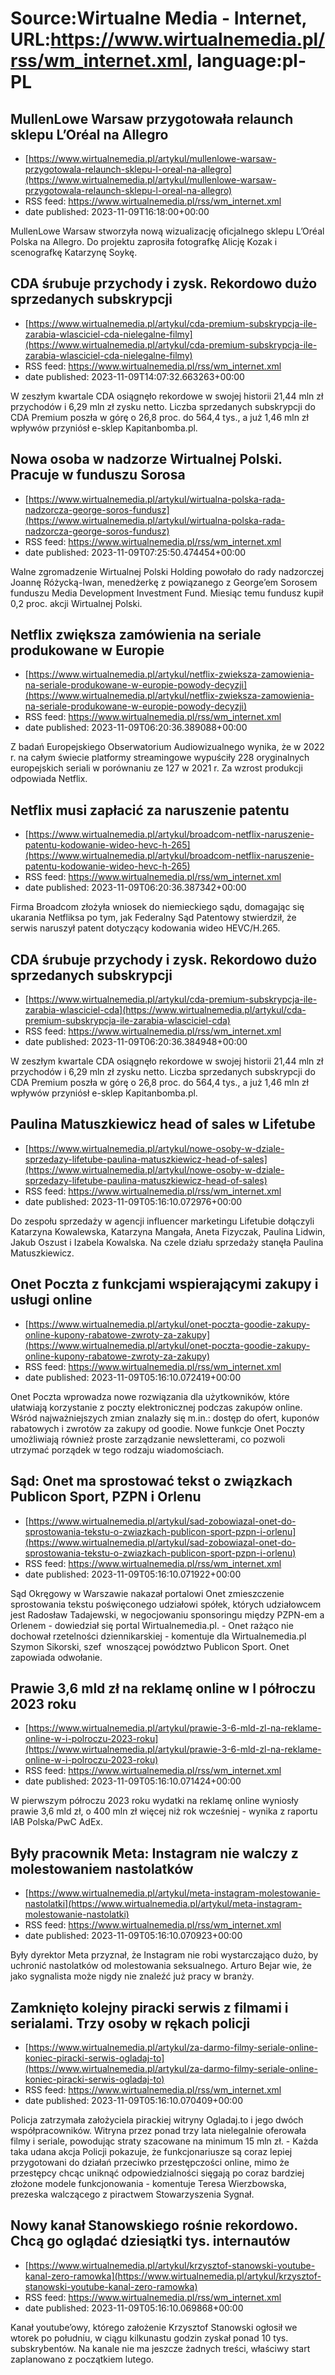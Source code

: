 # Source:Wirtualne Media - Internet, URL:https://www.wirtualnemedia.pl/rss/wm_internet.xml, language:pl-PL

## MullenLowe Warsaw przygotowała relaunch sklepu L’Oréal na Allegro
 - [https://www.wirtualnemedia.pl/artykul/mullenlowe-warsaw-przygotowala-relaunch-sklepu-l-oreal-na-allegro](https://www.wirtualnemedia.pl/artykul/mullenlowe-warsaw-przygotowala-relaunch-sklepu-l-oreal-na-allegro)
 - RSS feed: https://www.wirtualnemedia.pl/rss/wm_internet.xml
 - date published: 2023-11-09T16:18:00+00:00

MullenLowe Warsaw stworzyła nową wizualizację oficjalnego sklepu L’Oréal Polska na Allegro. Do projektu zaprosiła fotografkę Alicję Kozak i scenografkę Katarzynę Soykę.

## CDA śrubuje przychody i zysk. Rekordowo dużo sprzedanych subskrypcji
 - [https://www.wirtualnemedia.pl/artykul/cda-premium-subskrypcja-ile-zarabia-wlasciciel-cda-nielegalne-filmy](https://www.wirtualnemedia.pl/artykul/cda-premium-subskrypcja-ile-zarabia-wlasciciel-cda-nielegalne-filmy)
 - RSS feed: https://www.wirtualnemedia.pl/rss/wm_internet.xml
 - date published: 2023-11-09T14:07:32.663263+00:00

W zeszłym kwartale CDA osiągnęło rekordowe w swojej historii 21,44 mln zł przychodów i 6,29 mln zł zysku netto. Liczba sprzedanych subskrypcji do CDA Premium poszła w górę o 26,8 proc. do 564,4 tys., a już 1,46 mln zł wpływów przyniósł e-sklep Kapitanbomba.pl.

## Nowa osoba w nadzorze Wirtualnej Polski. Pracuje w funduszu Sorosa
 - [https://www.wirtualnemedia.pl/artykul/wirtualna-polska-rada-nadzorcza-george-soros-fundusz](https://www.wirtualnemedia.pl/artykul/wirtualna-polska-rada-nadzorcza-george-soros-fundusz)
 - RSS feed: https://www.wirtualnemedia.pl/rss/wm_internet.xml
 - date published: 2023-11-09T07:25:50.474454+00:00

Walne zgromadzenie Wirtualnej Polski Holding powołało do rady nadzorczej Joannę Różycką-Iwan, menedżerkę z powiązanego z George’em Sorosem funduszu Media Development Investment Fund. Miesiąc temu fundusz kupił 0,2 proc. akcji Wirtualnej Polski.

## Netflix zwiększa zamówienia na seriale produkowane w Europie
 - [https://www.wirtualnemedia.pl/artykul/netflix-zwieksza-zamowienia-na-seriale-produkowane-w-europie-powody-decyzji](https://www.wirtualnemedia.pl/artykul/netflix-zwieksza-zamowienia-na-seriale-produkowane-w-europie-powody-decyzji)
 - RSS feed: https://www.wirtualnemedia.pl/rss/wm_internet.xml
 - date published: 2023-11-09T06:20:36.389088+00:00

Z badań Europejskiego Obserwatorium Audiowizualnego wynika, że w 2022 r. na całym świecie platformy streamingowe wypuściły 228 oryginalnych europejskich seriali w porównaniu ze 127 w 2021 r. Za wzrost produkcji odpowiada Netflix.

## Netflix musi zapłacić za naruszenie patentu
 - [https://www.wirtualnemedia.pl/artykul/broadcom-netflix-naruszenie-patentu-kodowanie-wideo-hevc-h-265](https://www.wirtualnemedia.pl/artykul/broadcom-netflix-naruszenie-patentu-kodowanie-wideo-hevc-h-265)
 - RSS feed: https://www.wirtualnemedia.pl/rss/wm_internet.xml
 - date published: 2023-11-09T06:20:36.387342+00:00

Firma Broadcom złożyła wniosek do niemieckiego sądu, domagając się ukarania Netfliksa po tym, jak Federalny Sąd Patentowy stwierdził, że serwis naruszył patent dotyczący kodowania wideo HEVC/H.265.

## CDA śrubuje przychody i zysk. Rekordowo dużo sprzedanych subskrypcji
 - [https://www.wirtualnemedia.pl/artykul/cda-premium-subskrypcja-ile-zarabia-wlasciciel-cda](https://www.wirtualnemedia.pl/artykul/cda-premium-subskrypcja-ile-zarabia-wlasciciel-cda)
 - RSS feed: https://www.wirtualnemedia.pl/rss/wm_internet.xml
 - date published: 2023-11-09T06:20:36.384948+00:00

W zeszłym kwartale CDA osiągnęło rekordowe w swojej historii 21,44 mln zł przychodów i 6,29 mln zł zysku netto. Liczba sprzedanych subskrypcji do CDA Premium poszła w górę o 26,8 proc. do 564,4 tys., a już 1,46 mln zł wpływów przyniósł e-sklep Kapitanbomba.pl.

## Paulina Matuszkiewicz head of sales w Lifetube
 - [https://www.wirtualnemedia.pl/artykul/nowe-osoby-w-dziale-sprzedazy-lifetube-paulina-matuszkiewicz-head-of-sales](https://www.wirtualnemedia.pl/artykul/nowe-osoby-w-dziale-sprzedazy-lifetube-paulina-matuszkiewicz-head-of-sales)
 - RSS feed: https://www.wirtualnemedia.pl/rss/wm_internet.xml
 - date published: 2023-11-09T05:16:10.072976+00:00

Do zespołu sprzedaży w agencji influencer marketingu Lifetubie dołączyli Katarzyna Kowalewska, Katarzyna Mangała, Aneta Fizyczak, Paulina Lidwin, Jakub Oszust i Izabela Kowalska. Na czele działu sprzedaży stanęła Paulina Matuszkiewicz.

## Onet Poczta z funkcjami wspierającymi zakupy i usługi online
 - [https://www.wirtualnemedia.pl/artykul/onet-poczta-goodie-zakupy-online-kupony-rabatowe-zwroty-za-zakupy](https://www.wirtualnemedia.pl/artykul/onet-poczta-goodie-zakupy-online-kupony-rabatowe-zwroty-za-zakupy)
 - RSS feed: https://www.wirtualnemedia.pl/rss/wm_internet.xml
 - date published: 2023-11-09T05:16:10.072419+00:00

Onet Poczta wprowadza nowe rozwiązania dla użytkowników, które ułatwiają korzystanie z poczty elektronicznej podczas zakupów online. Wśród najważniejszych zmian znalazły się m.in.: dostęp do ofert, kuponów rabatowych i zwrotów za zakupy od goodie. Nowe funkcje Onet Poczty umożliwiają również proste zarządzanie newsletterami, co pozwoli utrzymać porządek w tego rodzaju wiadomościach.

## Sąd: Onet ma sprostować tekst o związkach Publicon Sport, PZPN i Orlenu
 - [https://www.wirtualnemedia.pl/artykul/sad-zobowiazal-onet-do-sprostowania-tekstu-o-zwiazkach-publicon-sport-pzpn-i-orlenu](https://www.wirtualnemedia.pl/artykul/sad-zobowiazal-onet-do-sprostowania-tekstu-o-zwiazkach-publicon-sport-pzpn-i-orlenu)
 - RSS feed: https://www.wirtualnemedia.pl/rss/wm_internet.xml
 - date published: 2023-11-09T05:16:10.071922+00:00

Sąd Okręgowy w Warszawie nakazał portalowi Onet zmieszczenie sprostowania tekstu poświęconego udziałowi spółek, których udziałowcem jest Radosław Tadajewski, w negocjowaniu sponsoringu między PZPN-em a Orlenem - dowiedział się portal Wirtualnemedia.pl. - Onet rażąco nie dochował rzetelności dziennikarskiej - komentuje dla Wirtualnemedia.pl Szymon Sikorski, szef  wnoszącej powództwo Publicon Sport. Onet zapowiada odwołanie.

## Prawie 3,6 mld zł na reklamę online w I półroczu 2023 roku
 - [https://www.wirtualnemedia.pl/artykul/prawie-3-6-mld-zl-na-reklame-online-w-i-polroczu-2023-roku](https://www.wirtualnemedia.pl/artykul/prawie-3-6-mld-zl-na-reklame-online-w-i-polroczu-2023-roku)
 - RSS feed: https://www.wirtualnemedia.pl/rss/wm_internet.xml
 - date published: 2023-11-09T05:16:10.071424+00:00

W pierwszym półroczu 2023 roku wydatki na reklamę online wyniosły prawie 3,6 mld zł, o 400 mln zł więcej niż rok wcześniej - wynika z raportu IAB Polska/PwC AdEx.

## Były pracownik Meta: Instagram nie walczy z molestowaniem nastolatków
 - [https://www.wirtualnemedia.pl/artykul/meta-instagram-molestowanie-nastolatki](https://www.wirtualnemedia.pl/artykul/meta-instagram-molestowanie-nastolatki)
 - RSS feed: https://www.wirtualnemedia.pl/rss/wm_internet.xml
 - date published: 2023-11-09T05:16:10.070923+00:00

Były dyrektor Meta przyznał, że Instagram nie robi wystarczająco dużo, by uchronić nastolatków od molestowania seksualnego. Arturo Bejar wie, że jako sygnalista może nigdy nie znaleźć już pracy w branży.

## Zamknięto kolejny piracki serwis z filmami i serialami. Trzy osoby w rękach policji
 - [https://www.wirtualnemedia.pl/artykul/za-darmo-filmy-seriale-online-koniec-piracki-serwis-ogladaj-to](https://www.wirtualnemedia.pl/artykul/za-darmo-filmy-seriale-online-koniec-piracki-serwis-ogladaj-to)
 - RSS feed: https://www.wirtualnemedia.pl/rss/wm_internet.xml
 - date published: 2023-11-09T05:16:10.070409+00:00

Policja zatrzymała założyciela pirackiej witryny Ogladaj.to i jego dwóch współpracowników. Witryna przez ponad trzy lata nielegalnie oferowała filmy i seriale, powodując straty szacowane na minimum 15 mln zł. - Każda taka udana akcja Policji pokazuje, że funkcjonariusze są coraz lepiej przygotowani do działań przeciwko przestępczości online, mimo że przestępcy chcąc uniknąć odpowiedzialności sięgają po coraz bardziej złożone modele funkcjonowania - komentuje Teresa Wierzbowska, prezeska walczącego z piractwem Stowarzyszenia Sygnał.

## Nowy kanał Stanowskiego rośnie rekordowo. Chcą go oglądać dziesiątki tys. internautów
 - [https://www.wirtualnemedia.pl/artykul/krzysztof-stanowski-youtube-kanal-zero-ramowka](https://www.wirtualnemedia.pl/artykul/krzysztof-stanowski-youtube-kanal-zero-ramowka)
 - RSS feed: https://www.wirtualnemedia.pl/rss/wm_internet.xml
 - date published: 2023-11-09T05:16:10.069868+00:00

Kanał youtube’owy, którego założenie Krzysztof Stanowski ogłosił we wtorek po południu, w ciągu kilkunastu godzin zyskał ponad 10 tys. subskrybentów. Na kanale nie ma jeszcze żadnych treści, właściwy start zaplanowano z początkiem lutego.

